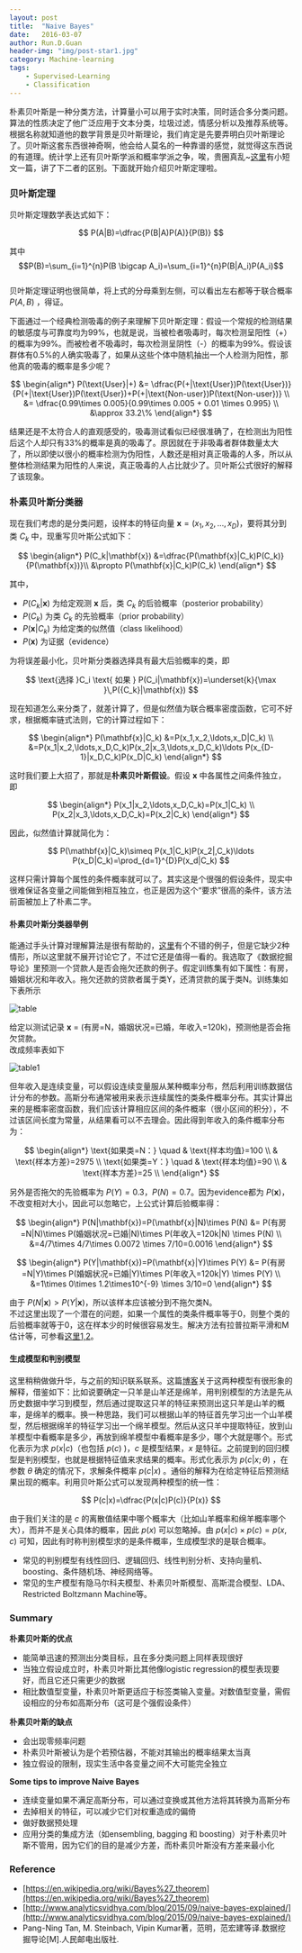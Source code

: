 ```yaml
---
layout: post
title:  "Naive Bayes"
date:   2016-03-07
author: Run.D.Guan
header-img: "img/post-star1.jpg"
category: Machine-learning
tags:
    - Supervised-Learning
    - Classification
---
```


朴素贝叶斯是一种分类方法，计算量小可以用于实时决策，同时适合多分类问题。算法的性质决定了他广泛应用于文本分类，垃圾过滤，情感分析以及推荐系统等。根据名称就知道他的数学背景是贝叶斯理论，我们肯定是先要弄明白贝叶斯理论了。贝叶斯这套东西很神奇啊，他会给人莫名的一种靠谱的感觉，就觉得这东西说的有道理。统计学上还有贝叶斯学派和概率学派之争，唉，贵圈真乱~[这里](http://mp.weixin.qq.com/s?__biz=MzAxMzU5MTQ5MA==&mid=207004374&idx=1&sn=91f6220fb70ba87ba267d6d0a1fd8855#rd)有小短文一篇，讲了下二者的区别。下面就开始介绍贝叶斯定理啦。

### 贝叶斯定理
贝叶斯定理数学表达式如下：

$$
    P(A|B)=\dfrac{P(B|A)P(A)}{P(B)}
$$

其中
 $$P(B)=\sum_{i=1}^{n}P(B \bigcap A_i)=\sum_{i=1}^{n}P(B|A_i)P(A_i)$$
 <br>贝叶斯定理证明也很简单，将上式的分母乘到左侧，可以看出左右都等于联合概率 $P(A,B)$ ，得证。

下面通过一个经典检测吸毒的例子来理解下贝叶斯定理：假设一个常规的检测结果的敏感度与可靠度均为99%，也就是说，当被检者吸毒时，每次检测呈阳性（+）的概率为99%。而被检者不吸毒时，每次检测呈阴性（-）的概率为99%。假设该群体有0.5%的人确实吸毒了，如果从这些个体中随机抽出一个人检测为阳性，那他真的吸毒的概率是多少呢？

$$
\begin{align*}
    P(\text{User}|+) &= \dfrac{P(+|\text{User})P(\text{User})}{P(+|\text{User})P(\text{User})+P(+|\text{Non-user})P(\text{Non-user})} \\
    &= \dfrac{0.99\times 0.005}{0.99\times 0.005 + 0.01 \times 0.995} \\
    &\approx 33.2\%
\end{align*}
$$

结果还是不太符合人的直观感受的，吸毒测试看似已经很准确了，在检测出为阳性后这个人却只有33%的概率是真的吸毒了。原因就在于非吸毒者群体数量太大了，所以即使以很小的概率检测为伪阳性，人数还是相对真正吸毒的人多，所以从整体检测结果为阳性的人来说，真正吸毒的人占比就少了。贝叶斯公式很好的解释了该现象。

### 朴素贝叶斯分类器
现在我们考虑的是分类问题，设样本的特征向量 $\mathbf{x}=(x_1, x_2, \ldots, x_D)$，要将其分到类 $C_k$ 中，现重写贝叶斯公式如下：

$$
\begin{align*}
P(C_k|\mathbf{x}) &=\dfrac{P(\mathbf{x}|C_k)P(C_k)}{P(\mathbf{x})}\\
&\propto P(\mathbf{x}|C_k)P(C_k)
\end{align*}
$$

其中，

* $P(C_{k} \vert \mathbf{x})$ 为给定观测 $\mathbf{x}$ 后，类 $C_k$ 的后验概率（posterior probability）
* $P(C_k)$ 为类 $C_k$ 的先验概率（prior probability）
* $P(\mathbf{x}\vert C_{k})$ 为给定类的似然值（class likelihood）
* $P(\mathbf{x})$ 为证据（evidence）

为将误差最小化，贝叶斯分类器选择具有最大后验概率的类，即

$$
\text{选择 }C_i \text{ 如果 } P(C_i|\mathbf{x})=\underset{k}{\max }\,P({C_k}|\mathbf{x})
$$

现在知道怎么来分类了，就差计算了，但是似然值为联合概率密度函数，它可不好求，根据概率链式法则，它的计算过程如下：

$$
\begin{align*}
    P(\mathbf{x}|C_k) &=P(x_1,x_2,\ldots,x_D|C_k) \\
    &=P(x_1|x_2,\ldots,x_D,C_k)P(x_2|x_3,\ldots,x_D,C_k)\ldots P(x_{D-1}|x_D,C_k)P(x_D|C_k)
\end{align*}
$$

这时我们要上大招了，那就是**朴素贝叶斯假设**。假设 $\mathbf{x}$ 中各属性之间条件独立，即

$$
\begin{align*}
    P(x_1|x_2,\ldots,x_D,C_k)=P(x_1|C_k) \\
    P(x_2|x_3,\ldots,x_D,C_k)=P(x_2|C_k)
\end{align*}
$$

因此，似然值计算就简化为：

$$
    P(\mathbf{x}|C_k)\simeq P(x_1|C_k)P(x_2|,C_k)\ldots P(x_D|C_k)=\prod_{d=1}^{D}P(x_d|C_k)
$$

这样只需计算每个属性的条件概率就可以了。其实这是个很强的假设条件，现实中很难保证各变量之间能做到相互独立，也正是因为这个“要求”很高的条件，该方法前面被加上了朴素二字。

#### 朴素贝叶斯分类器举例

能通过手头计算对理解算法是很有帮助的，[这里](http://www.inf.ed.ac.uk/teaching/courses/inf2b/learnnotes/inf2b-learn06-notes-nup.pdf)有个不错的例子，但是它缺少2种情形，所以这里就不展开讨论它了，不过它还是值得一看的。我选取了《数据挖掘导论》里预测一个贷款人是否会拖欠还款的例子。假定训练集有如下属性：有房，婚姻状况和年收入。拖欠还款的贷款者属于类Y，还清贷款的属于类N。训练集如下表所示

![table](http://7xqutp.com1.z0.glb.clouddn.com/tableNY.png)

给定以测试记录 $\mathbf{x}$ = (有房=N，婚姻状况=已婚，年收入=120k)，预测他是否会拖欠贷款。<br>
改成频率表如下

![table1](http://7xqutp.com1.z0.glb.clouddn.com/tableNY2.png)

但年收入是连续变量，可以假设连续变量服从某种概率分布，然后利用训练数据估计分布的参数。高斯分布通常被用来表示连续属性的类条件概率分布。其实计算出来的是概率密度函数，我们应该计算相应区间的条件概率（很小区间的积分），不过该区间长度为常量，从结果看可以不去理会。因此得到年收入的条件概率分布为：

$$
\begin{align*}
    \text{如果类=N：} \quad & \text{样本均值}=100 \\
    & \text{样本方差}=2975 \\
    \text{如果类=Y：} \quad  & \text{样本均值}=90 \\
    & \text{样本方差}=25 \\
\end{align*}
$$

另外是否拖欠的先验概率为 $P(Y)=0.3$，$P(N)=0.7$。因为evidence都为 $P(\mathbf{x})$，不改变相对大小，因此可以忽略它，上公式计算后验概率得：

$$
\begin{align*}
    P(N|\mathbf{x})=P(\mathbf{x}|N)\times P(N) &= P(有房=N|N)\times P(婚姻状况=已婚|N)\times P(年收入=120k|N) \times P(N) \\
    &=4/7\times 4/7\times 0.0072 \times 7/10=0.0016
\end{align*}
$$

$$
\begin{align*}
    P(Y|\mathbf{x})=P(\mathbf{x}|Y)\times P(Y) &= P(有房=N|Y)\times P(婚姻状况=已婚|Y)\times P(年收入=120k|Y) \times P(Y) \\
    &=1\times 0\times 1.2\times10^{-9} \times 3/10=0
\end{align*}
$$

由于 $P(N|\mathbf{x})>P(Y|\mathbf{x})$，所以该样本应该被分到不拖欠类N。<br>
不过这里出现了一个潜在的问题，如果一个属性的类条件概率等于0，则整个类的后验概率就等于0，这在样本少的时候很容易发生。解决方法有拉普拉斯平滑和M估计等，可参看[这里1,](http://blog.csdn.net/cyningsun/article/details/8765536)[2](https://book.douban.com/subject/5377669/)。

#### 生成模型和判别模型

这里稍稍做做升华，与之前的知识联系联系。这篇[博客](http://www.cnblogs.com/jerrylead/archive/2011/03/05/1971903.html)关于这两种模型有很形象的解释，借鉴如下：比如说要确定一只羊是山羊还是绵羊，用判别模型的方法是先从历史数据中学习到模型，然后通过提取这只羊的特征来预测出这只羊是山羊的概率，是绵羊的概率。换一种思路，我们可以根据山羊的特征首先学习出一个山羊模型，然后根据绵羊的特征学习出一个绵羊模型。然后从这只羊中提取特征，放到山羊模型中看概率是多少，再放到绵羊模型中看概率是多少，哪个大就是哪个。形式化表示为求 $p(x\vert c)$（也包括 $p(c)$ )，$c$ 是模型结果，$x$ 是特征。之前提到的回归模型是判别模型，也就是根据特征值来求结果的概率。形式化表示为 $p(c\vert x;\theta)$ ，在参数 $\theta$ 确定的情况下，求解条件概率 $p(c\vert x)$ 。通俗的解释为在给定特征后预测结果出现的概率。利用贝叶斯公式可以发现两种模型的统一性：

$$
    P(c|x)=\dfrac{P(x|c)P(c)}{P(x)}
$$

由于我们关注的是 $c$ 的离散值结果中哪个概率大（比如山羊概率和绵羊概率哪个大），而并不是关心具体的概率，因此 $p(x)$ 可以忽略掉。由 $p(x\vert c)\times p(c)=p(x,c)$ 可知，因此有时称判别模型求的是条件概率，生成模型求的是联合概率。

* 常见的判别模型有线性回归、逻辑回归、线性判别分析、支持向量机、boosting、条件随机场、神经网络等。
* 常见的生产模型有隐马尔科夫模型、朴素贝叶斯模型、高斯混合模型、LDA、Restricted Boltzmann Machine等。

### Summary

**朴素贝叶斯的优点**

* 能简单迅速的预测出分类目标，且在多分类问题上同样表现很好
* 当独立假设成立时，朴素贝叶斯比其他像logistic regression的模型表现要好，而且它还只需更少的数据
* 相比数值型变量，朴素贝叶斯更适应于标签类输入变量。对数值型变量，需假设相应的分布如高斯分布（这可是个强假设条件）

**朴素贝叶斯的缺点**

* 会出现零频率问题
* 朴素贝叶斯被认为是个若预估器，不能对其输出的概率结果太当真
* 独立假设的限制，现实生活中各变量之间不大可能完全独立

**Some tips to improve Naive Bayes**

* 连续变量如果不满足高斯分布，可以通过变换或其他方法将其转换为高斯分布
* 去掉相关的特征，可以减少它们对权重造成的偏倚
* 做好数据预处理
* 应用分类的集成方法（如ensembling, bagging 和 boosting）对于朴素贝叶斯不管用，因为它们的目的是减少方差，而朴素贝叶斯没有方差来最小化

### Reference

* [https://en.wikipedia.org/wiki/Bayes%27_theorem](https://en.wikipedia.org/wiki/Bayes%27_theorem)
* [http://www.analyticsvidhya.com/blog/2015/09/naive-bayes-explained/](http://www.analyticsvidhya.com/blog/2015/09/naive-bayes-explained/)
* Pang-Ning Tan, M. Steinbach, Vipin Kumar著，范明，范宏建等译.数据挖掘导论[M].人民邮电出版社.
